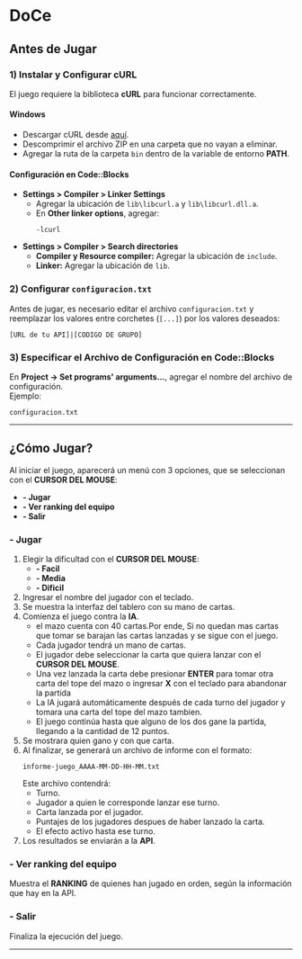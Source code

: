 # **DoCe**  

## **Antes de Jugar**  

### **1) Instalar y Configurar cURL**  
El juego requiere la biblioteca **cURL** para funcionar correctamente.  

#### **Windows**  
- Descargar cURL desde [aquí](https://curl.se/windows/).  
- Descomprimir el archivo ZIP en una carpeta que no vayan a eliminar.  
- Agregar la ruta de la carpeta `bin` dentro de la variable de entorno **PATH**.  

#### **Configuración en Code::Blocks**  
- **Settings > Compiler > Linker Settings**  
  - Agregar la ubicación de `lib\libcurl.a` y `lib\libcurl.dll.a`.  
  - En **Other linker options**, agregar:  
    ```
    -lcurl
    ```  
- **Settings > Compiler > Search directories**  
  - **Compiler y Resource compiler:** Agregar la ubicación de `include`.  
  - **Linker:** Agregar la ubicación de `lib`.  

### **2) Configurar `configuracion.txt`**  
Antes de jugar, es necesario editar el archivo `configuracion.txt` y reemplazar los valores entre corchetes (`[...]`) por los valores deseados:  
```
[URL de tu API]|[CODIGO DE GRUPO]
```  

### **3) Especificar el Archivo de Configuración en Code::Blocks**  
En **Project -> Set programs' arguments...**, agregar el nombre del archivo de configuración.  
Ejemplo:  
```
configuracion.txt
```  

---

## **¿Cómo Jugar?**  

Al iniciar el juego, aparecerá un menú con 3 opciones, que se seleccionan con el **CURSOR DEL MOUSE**:  
- **- Jugar**  
- **- Ver ranking del equipo**  
- **- Salir**  

### **- Jugar**  
1. Elegir la dificultad con el **CURSOR DEL MOUSE**:  
   - **- Facil**  
   - **- Media**
   - **- Dificil**   
2. Ingresar el nombre del jugador con el teclado.
3. Se muestra la interfaz del tablero con su mano de cartas.
4. Comienza el juego contra la **IA**.
   - el mazo cuenta con 40 cartas.Por ende, Si no quedan mas cartas que tomar se barajan las cartas lanzadas y se sigue con el juego.
   - Cada jugador tendrá un mano de cartas.
   - El jugador debe seleccionar la carta que quiera lanzar con el **CURSOR DEL MOUSE**.  
   - Una vez lanzada la carta debe presionar **ENTER** para tomar otra carta del tope del mazo o ingresar **X** con el teclado para abandonar la partida  
   - La IA jugará automáticamente después de cada turno del jugador y tomara una carta del tope del mazo tambien.  
   - El juego continúa hasta que alguno de los dos gane la partida, llegando a la cantidad de 12 puntos.  
5. Se mostrara quien gano y con que carta.  
6. Al finalizar, se generará un archivo de informe con el formato:  
   ```
   informe-juego_AAAA-MM-DD-HH-MM.txt
   ```  
   Este archivo contendrá:  
   - Turno.  
   - Jugador a quien le corresponde lanzar ese turno.  
   - Carta lanzada por el jugador.  
   - Puntajes de los jugadores despues de haber lanzado la carta.
   - El efecto activo hasta ese turno. 
7. Los resultados se enviarán a la **API**.  

### **- Ver ranking del equipo**  
Muestra el **RANKING** de quienes han jugado en orden, según la información que hay en la API.

### **- Salir**  
Finaliza la ejecución del juego.

---
